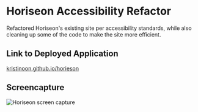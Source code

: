 # Horiseon Accessibility Refactor

Refactored Horiseon's existing site per accessibility standards, while also cleaning up some of the code to make the site more efficient.

## Link to Deployed Application

<a href="https://kristinmoon.github.io/horiseon/" target="_blank">kristinoon.github.io/horieson</a>

## Screencapture

<img src="./assets/images/screencapture-horiseon.png" alt="Horiseon screen capture" />
